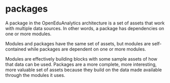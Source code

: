 # packages
A package in the OpenEduAnalytics architecture is a set of assets that work with multiple data sources.
In other words, a package has dependencies on one or more modules.

Modules and packages have the same set of assets, but modules are self-contained while packages are dependent on one or more modules.

Modules are effectively building blocks with some sample assets of how that data can be used.
Packages are a more complete, more interesting, more valuable set of assets because they build on the data made available through the modules it uses. 
